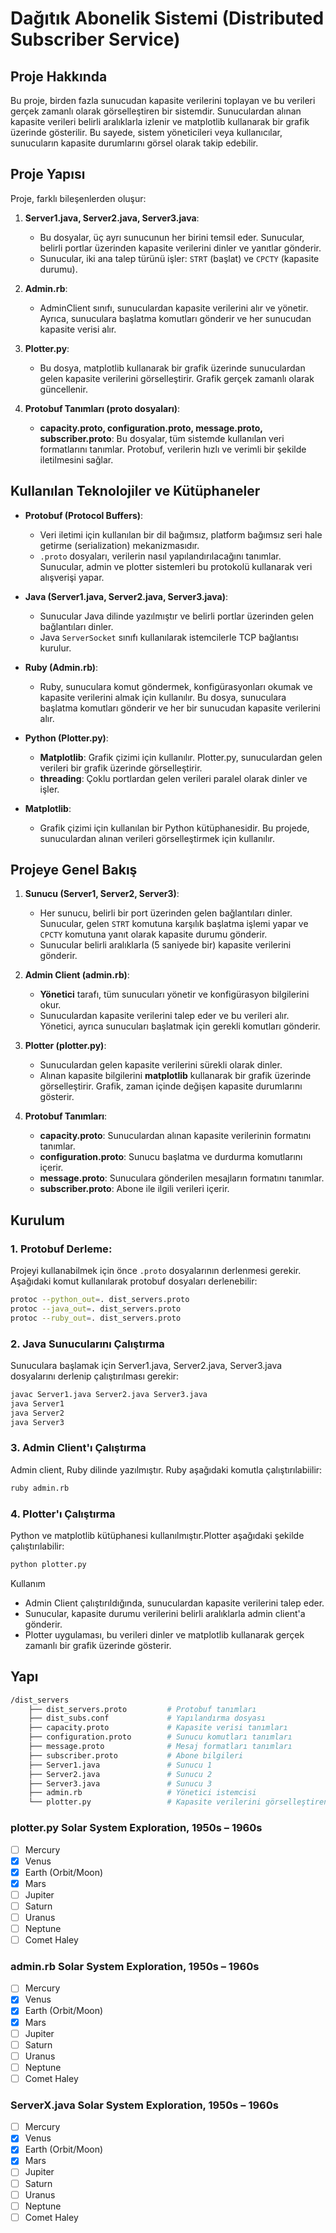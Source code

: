 # Dağıtık Abonelik Sistemi (Distributed Subscriber Service)

## Proje Hakkında

Bu proje, birden fazla sunucudan kapasite verilerini toplayan ve bu verileri gerçek zamanlı olarak görselleştiren bir sistemdir. Sunuculardan alınan kapasite verileri belirli aralıklarla izlenir ve matplotlib kullanarak bir grafik üzerinde gösterilir. Bu sayede, sistem yöneticileri veya kullanıcılar, sunucuların kapasite durumlarını görsel olarak takip edebilir.

## Proje Yapısı

Proje, farklı bileşenlerden oluşur:

1. **Server1.java, Server2.java, Server3.java**: 
   - Bu dosyalar, üç ayrı sunucunun her birini temsil eder. Sunucular, belirli portlar üzerinden kapasite verilerini dinler ve yanıtlar gönderir.
   - Sunucular, iki ana talep türünü işler: `STRT` (başlat) ve `CPCTY` (kapasite durumu).
   
2. **Admin.rb**:
   - AdminClient sınıfı, sunuculardan kapasite verilerini alır ve yönetir. Ayrıca, sunuculara başlatma komutları gönderir ve her sunucudan kapasite verisi alır.
   
3. **Plotter.py**:
   - Bu dosya, matplotlib kullanarak bir grafik üzerinde sunuculardan gelen kapasite verilerini görselleştirir. Grafik gerçek zamanlı olarak güncellenir.

4. **Protobuf Tanımları (proto dosyaları)**:
   - **capacity.proto, configuration.proto, message.proto, subscriber.proto**: Bu dosyalar, tüm sistemde kullanılan veri formatlarını tanımlar. Protobuf, verilerin hızlı ve verimli bir şekilde iletilmesini sağlar.

## Kullanılan Teknolojiler ve Kütüphaneler

- **Protobuf (Protocol Buffers)**: 
   - Veri iletimi için kullanılan bir dil bağımsız, platform bağımsız seri hale getirme (serialization) mekanizmasıdır.
   - `.proto` dosyaları, verilerin nasıl yapılandırılacağını tanımlar. Sunucular, admin ve plotter sistemleri bu protokolü kullanarak veri alışverişi yapar.

- **Java (Server1.java, Server2.java, Server3.java)**: 
   - Sunucular Java dilinde yazılmıştır ve belirli portlar üzerinden gelen bağlantıları dinler.
   - Java `ServerSocket` sınıfı kullanılarak istemcilerle TCP bağlantısı kurulur.

- **Ruby (Admin.rb)**: 
   - Ruby, sunuculara komut göndermek, konfigürasyonları okumak ve kapasite verilerini almak için kullanılır. Bu dosya, sunuculara başlatma komutları gönderir ve her bir sunucudan kapasite verilerini alır.

- **Python (Plotter.py)**: 
   - **Matplotlib**: Grafik çizimi için kullanılır. Plotter.py, sunuculardan gelen verileri bir grafik üzerinde görselleştirir.
   - **threading**: Çoklu portlardan gelen verileri paralel olarak dinler ve işler.

- **Matplotlib**:
   - Grafik çizimi için kullanılan bir Python kütüphanesidir. Bu projede, sunuculardan alınan verileri görselleştirmek için kullanılır.

## Projeye Genel Bakış

1. **Sunucu (Server1, Server2, Server3)**:
   - Her sunucu, belirli bir port üzerinden gelen bağlantıları dinler. Sunucular, gelen `STRT` komutuna karşılık başlatma işlemi yapar ve `CPCTY` komutuna yanıt olarak kapasite durumu gönderir.
   - Sunucular belirli aralıklarla (5 saniyede bir) kapasite verilerini gönderir.

2. **Admin Client (admin.rb)**:
   - **Yönetici** tarafı, tüm sunucuları yönetir ve konfigürasyon bilgilerini okur. 
   - Sunuculardan kapasite verilerini talep eder ve bu verileri alır. Yönetici, ayrıca sunucuları başlatmak için gerekli komutları gönderir.

3. **Plotter (plotter.py)**:
   - Sunuculardan gelen kapasite verilerini sürekli olarak dinler.
   - Alınan kapasite bilgilerini **matplotlib** kullanarak bir grafik üzerinde görselleştirir. Grafik, zaman içinde değişen kapasite durumlarını gösterir.

4. **Protobuf Tanımları**:
   - **capacity.proto**: Sunuculardan alınan kapasite verilerinin formatını tanımlar.
   - **configuration.proto**: Sunucu başlatma ve durdurma komutlarını içerir.
   - **message.proto**: Sunuculara gönderilen mesajların formatını tanımlar.
   - **subscriber.proto**: Abone ile ilgili verileri içerir.

## Kurulum

### 1. **Protobuf Derleme**:
   Projeyi kullanabilmek için önce `.proto` dosyalarının derlenmesi gerekir. Aşağıdaki komut kullanılarak protobuf dosyaları derlenebilir:
   
   ```bash
   protoc --python_out=. dist_servers.proto
   protoc --java_out=. dist_servers.proto
   protoc --ruby_out=. dist_servers.proto
   ```

 ### 2. **Java Sunucularını Çalıştırma**
 Sunuculara başlamak için Server1.java, Server2.java, Server3.java dosyalarını derlenip çalıştırılması gerekir:
 
  ```bash
  javac Server1.java Server2.java Server3.java
  java Server1
  java Server2
  java Server3
```
 ### 3. **Admin Client'ı Çalıştırma**
 Admin client, Ruby dilinde yazılmıştır. Ruby aşağıdaki komutla çalıştırılabiilir:
 ```bash
ruby admin.rb
```
### 4. **Plotter'ı Çalıştırma**
Python ve matplotlib kütüphanesi kullanılmıştır.Plotter aşağıdaki şekilde çalıştırılabilir:
```bash
python plotter.py
```
Kullanım
- Admin Client çalıştırıldığında, sunuculardan kapasite verilerini talep eder.
- Sunucular, kapasite durumu verilerini belirli aralıklarla admin client'a gönderir.
- Plotter uygulaması, bu verileri dinler ve matplotlib kullanarak gerçek zamanlı bir grafik üzerinde gösterir.

## Yapı
```bash
/dist_servers
    ├── dist_servers.proto         # Protobuf tanımları
    ├── dist_subs.conf             # Yapılandırma dosyası
    ├── capacity.proto             # Kapasite verisi tanımları
    ├── configuration.proto        # Sunucu komutları tanımları
    ├── message.proto              # Mesaj formatları tanımları
    ├── subscriber.proto           # Abone bilgileri
    ├── Server1.java               # Sunucu 1
    ├── Server2.java               # Sunucu 2
    ├── Server3.java               # Sunucu 3
    ├── admin.rb                   # Yönetici istemcisi
    └── plotter.py                 # Kapasite verilerini görselleştiren Python scripti

```




### plotter.py Solar System Exploration, 1950s – 1960s

- [ ] Mercury
- [x] Venus
- [x] Earth (Orbit/Moon)
- [x] Mars
- [ ] Jupiter
- [ ] Saturn
- [ ] Uranus
- [ ] Neptune
- [ ] Comet Haley

### admin.rb Solar System Exploration, 1950s – 1960s

- [ ] Mercury
- [x] Venus
- [x] Earth (Orbit/Moon)
- [x] Mars
- [ ] Jupiter
- [ ] Saturn
- [ ] Uranus
- [ ] Neptune
- [ ] Comet Haley

### ServerX.java Solar System Exploration, 1950s – 1960s

- [ ] Mercury
- [x] Venus
- [x] Earth (Orbit/Moon)
- [x] Mars
- [ ] Jupiter
- [ ] Saturn
- [ ] Uranus
- [ ] Neptune
- [ ] Comet Haley
